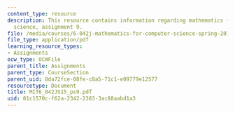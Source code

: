 ```yaml
---
content_type: resource
description: This resource contains information regarding mathematics for computer
  science, assignment 9.
file: /media/courses/6-042j-mathematics-for-computer-science-spring-2015/01c1570cf62a234223833ac88aabd1a3_MIT6_042JS15_ps9.pdf
file_type: application/pdf
learning_resource_types:
- Assignments
ocw_type: OCWFile
parent_title: Assignments
parent_type: CourseSection
parent_uid: 8da72fce-08fe-c8a5-71c1-e09779e12577
resourcetype: Document
title: MIT6_042JS15_ps9.pdf
uid: 01c1570c-f62a-2342-2383-3ac88aabd1a3
---
```

